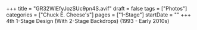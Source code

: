 +++
title = "GR32WlEfyJozSUc9pn4S.avif"
draft = false
tags = ["Photos"]
categories = ["Chuck E. Cheese's"]
pages = ["1-Stage"]
startDate = ""
+++
4th 1-Stage Design (With 2-Stage Backdrops) (1993 - Early 2010s)
